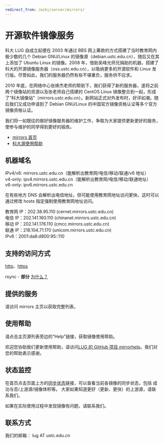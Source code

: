 ```yaml
---
redirect_from: /wiki/server/mirrors/
---
```


# 开源软件镜像服务

科大 LUG 自成立起便在 2003 年通过 BBS 网上筹款的方式搭建了当时教育网内极少数的几个 Debian GNU/Linux 的镜像源（debian.ustc.edu.cn），随后又在其上添加了 Ubuntu Linux 的镜像。2008 年，借助吴峰光师兄捐助的机器，搭建了科大的开源镜像服务器（oss.ustc.edu.cn），以吸纳更多的开源软件和 Linux 发行版。尽管如此，我们的服务器仍然有些不堪重负，服务供不应求。

2010 年底，在网络中心张焕杰老师的帮助下，我们获得了新的服务器，遂将之前两个镜像站的资源以及张老师自己搭建的 CentOS Linux 镜像整合到一起，形成了“科大镜像站”（mirrors.ustc.edu.cn）。新网站正式对外发布时，好评如潮。随后我们又成功申请到了 Debian GNU/Linux 的中国官方镜像资格认证等多个官方镜像资格认证。

我们将一如既往的做好镜像服务器的维护工作，争取为大家提供更新更好的服务，使参与维护的同学得到更好的锻炼。

- [mirrors 首页](//mirrors.ustc.edu.cn/)
- [科大源使用帮助](//mirrors.ustc.edu.cn/help/)

## 机器域名

IPv4/v6: mirrors.ustc.edu.cn（能解析出教育网/电信/移动/联通/v6 地址）  
v4-only: ipv4.mirrors.ustc.edu.cn（能解析出教育网/电信/移动/联通地址）  
v6-only: ipv6.mirrors.ustc.edu.cn

在有些地方 DNS 会解析出电信地址，但可能使用教育网地址访问更快，这时可以通过修改 hosts 指定强制使用教育网地址访问。

教育网 IP：202.38.95.110 (cernet.mirrors.ustc.edu.cn)  
电信 IP：202.141.160.110 (chinanet.mirrors.ustc.edu.cn)  
移动 IP：202.141.176.110 (cmcc.mirrors.ustc.edu.cn)  
联通 IP：218.104.71.170 (unicom.mirrors.ustc.edu.cn)  
IPv6：2001:da8:d800:95::110

## 支持的访问方式

[http](http://mirrors.ustc.edu.cn/)、[https](https://mirrors.ustc.edu.cn/)

rsync - **部分** [为什么？](https://servers.ustclug.org/2014/08/mirrors-newest-changes/)

## 提供的服务

请访问 mirrors 主页以获取完整列表。

## 使用帮助

请点击主页源列表旁边的“Help”链接，获取镜像使用帮助。

欢迎您协助我们更新使用帮助，请访问[LUG 的 GitHub 项目 mirrorhelp](https://github.com/ustclug/mirrorhelp)。我们对您的帮助表示感谢。

## 状态监控

在首页点击页面上方的[同步状态](https://mirrors.ustc.edu.cn/status)链接，可以查看当前各镜像的同步状态，包括 成功与否/上游源/镜像体积等。 大家如果知道更好（更新、更快）的上游源，请联系我们。

如果在实际使用过程中发现镜像有问题，请联系我们。

## 联系方式

我们的邮箱： lug AT ustc.edu.cn
